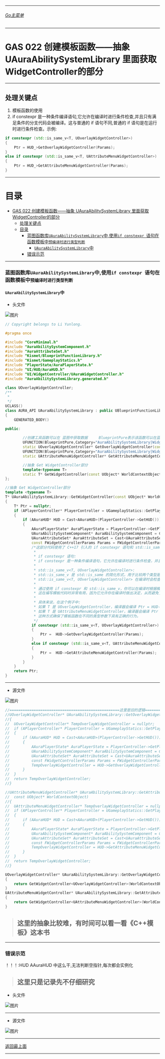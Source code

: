 ___________________________________________________________________________________________

###### [Go主菜单](../MainMenu.md)
___________________________________________________________________________________________

# GAS 022 创建模板函数——抽象  UAuraAbilitySystemLibrary 里面获取WidgetController的部分
___________________________________________________________________________________________
## 处理关键点
1. 模板函数的使用
2. if constexpr 是一种条件编译语句,它允许在编译时进行条件检查,并且只有满足条件的分支代码会被编译。这与普通的 if 语句不同,普通的 if 语句是在运行时进行条件检查。示例:
```cpp
if constexpr (std::is_same_v<T, UOverlayWidgetController>)
{
    Ptr = HUD_>GetOverlayWidgetController(Params);
}
else if constexpr (std::is_same_v<T, UAttributeMenuWidgetController>)
{
    Ptr = HUD_>GetAttributeMenuWidgetController(Params);
}
```
___________________________________________________________________________________________


# 目录
- [GAS 022 创建模板函数——抽象  UAuraAbilitySystemLibrary 里面获取WidgetController的部分](#gas-022-创建模板函数抽象--uauraabilitysystemlibrary-里面获取widgetcontroller的部分)
	- [处理关键点](#处理关键点)
	- [目录](#目录)
		- [蓝图函数库`UAuraAbilitySystemLibrary`中,使用`if constexpr `语句在函数模板中`预编译时进行类型判断`](#蓝图函数库uauraabilitysystemlibrary中使用if-constexpr-语句在函数模板中预编译时进行类型判断)
			- [`UAuraAbilitySystemLibrary`中](#uauraabilitysystemlibrary中)
		- [错误示范](#错误示范)



___________________________________________________________________________________________



### 蓝图函数库`UAuraAbilitySystemLibrary`中,使用`if constexpr `语句在函数模板中`预编译时进行类型判断`
#### `UAuraAbilitySystemLibrary`中

- 头文件

![图片](./Image/GAS_022/719988_993402.png)



```cpp
// Copyright belongs to Li Yunlong.

#pragma once

#include "CoreMinimal.h"
#include "AuraAbilitySystemComponent.h"
#include "AuraAttributeSet.h"
#include "Kismet/BlueprintFunctionLibrary.h"
#include "Kismet/GameplayStatics.h"
#include "PlayerState/AuraPlayerState.h"
#include "UI/HUD/AuraHUD.h"
#include "UI/WidgetController/UAuraWidgetController.h"
#include "AuraAbilitySystemLibrary.generated.h"

class UOverlayWidgetController;
/**
 * 
 */
UCLASS()
class AURA_API UAuraAbilitySystemLibrary : public UBlueprintFunctionLibrary
{
	GENERATED_BODY()

public:
	
		//创建工具函数可以在 蓝图中获取数据		BlueprintPure表示该函数可以在蓝图中被调用并且是一个纯函数。
		UFUNCTION(BlueprintPure,Category="AuraAbilitySystemLibrary|WidgetController",meta=(WorldContext="WorldContextObject"))
		static UOverlayWidgetController* GetOverlayWidgetController(const UObject* WorldContextObject);
		UFUNCTION(BlueprintPure,Category="AuraAbilitySystemLibrary|WidgetController",meta=(WorldContext="WorldContextObject"))
		static UAttributeMenuWidgetController* GetAttributeMenuWidgetController(const UObject* WorldContextObject);

		//抽象 Get WidgetController部分
		template<typename T>
		static T* GetWidgetController(const UObject* WorldContextObject);
};

//抽象 Get WidgetController部分
template <typename T>
T* UAuraAbilitySystemLibrary::GetWidgetController(const UObject* WorldContextObject)
{
	T* Ptr = nullptr;
	if (APlayerController* PlayerController = UGameplayStatics::GetPlayerController(WorldContextObject, 0))
	{
		if (AAuraHUD* HUD = Cast<AAuraHUD>(PlayerController->GetHUD()))
		{
			AAuraPlayerState* AuraPlayerState = PlayerController->GetPlayerState<AAuraPlayerState>();
			UAuraAbilitySystemComponent* AuraAbilitySystemComponent = Cast<UAuraAbilitySystemComponent>(AuraPlayerState->GetAbilitySystemComponent());
			UAuraAttributeSet* AuraAttributeSet = Cast<UAuraAttributeSet>(AuraPlayerState->GetAttributeSet());
			const FWidgetControllerParams Params = FWidgetControllerParams(PlayerController, AuraPlayerState, AuraAbilitySystemComponent, AuraAttributeSet);
			/*这部分代码使用了 C++17 引入的 if constexpr 语句和 std::is_same_v 类型特征来在编译时进行类型检查和选择性地编译代码分支。
			 * 
			 * if constexpr 语句:
			 * if constexpr 是一种条件编译语句，它允许在编译时进行条件检查，并且只有满足条件的分支代码会被编译。这与普通的 if 语句不同，普通的 if 语句是在运行时进行条件检查。
			 * 
			 * std::is_same_v<T, UOverlayWidgetController>:
			 * std::is_same_v 是 std::is_same 的简化形式，用于比较两个类型是否相同。
			 * std::is_same_v<T, UOverlayWidgetController> 在编译时会检查模板参数 T 是否等于 UOverlayWidgetController。如果相等，这个表达式的值为 true。
			 *
			 * 通过使用 if constexpr 和 std::is_same_v，你可以在编译时根据模板参数类型选择性地编译不同的代码分支。
			 * 这在编写模板代码时非常有用，因为它允许你在编译时做出决定，从而避免了在运行时进行不必要的类型检查和分支判断，提高了代码的性能和类型安全性。
			 * 
			 * 具体来说，在这个例子中:
			 * 如果 T 是 UOverlayWidgetController，编译器会编译 Ptr = HUD->GetOverlayWidgetController(Params);，并忽略 else 分支。
			 * 如果 T 是 UAttributeMenuWidgetController，编译器会编译 Ptr = HUD->GetAttributeMenuWidgetController(Params);，并忽略 if 分支。
			 * 这种方式确保了模板函数在不同的类型参数下具有正确的行为。
			 */
			if constexpr (std::is_same_v<T, UOverlayWidgetController>)
			{
				Ptr =  HUD->GetOverlayWidgetController(Params);
			}
			else if constexpr (std::is_same_v<T, UAttributeMenuWidgetController>)
			{
				Ptr =  HUD->GetAttributeMenuWidgetController(Params);
			}
		}
	}
	return Ptr;
}
```
___________________________________________________________________________________________


- 源文件

![图片](./Image/GAS_022/122441_18049.png)

```cpp
//==================================================这里是旧的逻辑====================================================
//UOverlayWidgetController* UAuraAbilitySystemLibrary::GetOverlayWidgetController(const UObject* WorldContextObject)
//{
//	UOverlayWidgetController* TempOverlayWidgetController = nullptr;
//	if (APlayerController* PlayerController = UGameplayStatics::GetPlayerController(WorldContextObject, 0))
//	{
//		if (AAuraHUD* HUD = Cast<AAuraHUD>(PlayerController->GetHUD()))
//		{
//			AAuraPlayerState* AuraPlayerState = PlayerController->GetPlayerState<AAuraPlayerState>();
//			UAuraAbilitySystemComponent* AuraAbilitySystemComponent = Cast<UAuraAbilitySystemComponent>(AuraPlayerState->GetAbilitySystemComponent());
//			UAuraAttributeSet* AuraAttributeSet = Cast<UAuraAttributeSet>(AuraPlayerState->GetAttributeSet());
//			const FWidgetControllerParams Params = FWidgetControllerParams(PlayerController, AuraPlayerState, AuraAbilitySystemComponent, AuraAttributeSet);
//			TempOverlayWidgetController = HUD->GetOverlayWidgetController(Params);
//		}
//	}
//	return TempOverlayWidgetController;
//}

//UAttributeMenuWidgetController* UAuraAbilitySystemLibrary::GetAttributeMenuWidgetController(
//	const UObject* WorldContextObject)
//{
//	UAttributeMenuWidgetController* TempOverlayWidgetController = nullptr;
//	if (APlayerController* PlayerController = UGameplayStatics::GetPlayerController(WorldContextObject, 0))
//	{
//		if (AAuraHUD* HUD = Cast<AAuraHUD>(PlayerController->GetHUD()))
//		{
//			AAuraPlayerState* AuraPlayerState = PlayerController->GetPlayerState<AAuraPlayerState>();
//			UAuraAbilitySystemComponent* AuraAbilitySystemComponent = Cast<UAuraAbilitySystemComponent>(AuraPlayerState->GetAbilitySystemComponent());
//			UAuraAttributeSet* AuraAttributeSet = Cast<UAuraAttributeSet>(AuraPlayerState->GetAttributeSet());
//			const FWidgetControllerParams Params = FWidgetControllerParams(PlayerController, AuraPlayerState, AuraAbilitySystemComponent, AuraAttributeSet);
//			TempOverlayWidgetController = HUD->GetAttributeMenuWidgetController(Params);
//		}
//	}
//	return TempOverlayWidgetController;
//}
```

```CPP
UOverlayWidgetController* UAuraAbilitySystemLibrary::GetOverlayWidgetController(const UObject* WorldContextObject)
{
	return GetWidgetController<UOverlayWidgetController>(WorldContextObject);
}
UAttributeMenuWidgetController* UAuraAbilitySystemLibrary::GetAttributeMenuWidgetController(const UObject* WorldContextObject)
{
    return GetWidgetController<UAttributeMenuWidgetController>(WorldContextObject);
}
```

> ## 这里的抽象比较难，有时间可以看一看《C++模板》这本书

___________________________________________________________________________________________


### 错误示范

！！！:HUD AAuraHUD 中这么干,无法判断空指针,每次都会实例化



> ## 这里只是记录先不仔细研究




- 头文件

![图片](./Image/GAS_022/113702_587283.png)
___________________________________________________________________________________________


 - 源文件

![图片](./Image/GAS_022/845243_221712.png)

___________________________________________________________________________________________

[返回最上面](#Go主菜单)
___________________________________________________________________________________________